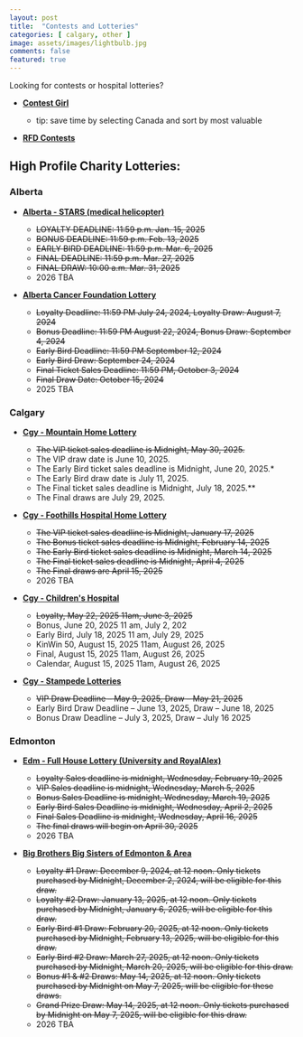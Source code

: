 ```yaml
---
layout: post
title:  "Contests and Lotteries"
categories: [ calgary, other ]
image: assets/images/lightbulb.jpg
comments: false
featured: true
---
```


Looking for contests or hospital lotteries?

+ **[Contest Girl](https://www.contestgirl.com/)**
    - tip: save time by selecting Canada and sort by most valuable

+ **[RFD Contests](https://forums.redflagdeals.com/contests-f34/)**


## High Profile Charity Lotteries:

### Alberta

+ **[Alberta - STARS (medical helicopter)](https://ab.starslottery.ca/)**
    - ~~LOYALTY DEADLINE: 11:59 p.m. Jan. 15, 2025~~
    - ~~BONUS DEADLINE: 11:59 p.m. Feb. 13, 2025~~
    - ~~EARLY BIRD DEADLINE: 11:59 p.m. Mar. 6, 2025~~
    - ~~FINAL DEADLINE: 11:59 p.m. Mar. 27, 2025~~
    - ~~FINAL DRAW: 10:00 a.m. Mar. 31, 2025~~
    - 2026 TBA

+ **[Alberta Cancer Foundation Lottery ](https://cashandcarslottery.ca/)**
    - ~~Loyalty Deadline: 11:59 PM July 24, 2024, Loyalty Draw: August 7, 2024~~
    - ~~Bonus Deadline: 11:59 PM August 22, 2024, Bonus Draw: September 4, 2024~~
    - ~~Early Bird Deadline: 11:59 PM September 12, 2024~~
    - ~~Early Bird Draw: September 24, 2024~~
    - ~~Final Ticket Sales Deadline: 11:59 PM, October 3, 2024~~
    - ~~Final Draw Date: October 15, 2024~~
    - 2025 TBA


### Calgary

+ **[Cgy - Mountain Home Lottery](https://www.calgarymountainhomelottery.com/)**
    - ~~The VIP ticket sales deadline is Midnight, May 30, 2025.~~
    - The VIP draw date is June 10, 2025.
    - The Early Bird ticket sales deadline is Midnight, June 20, 2025.*
    - The Early Bird draw date is July 11, 2025.
    - The Final ticket sales deadline is Midnight, July 18, 2025.**
    - The Final draws are July 29, 2025.

+ **[Cgy - Foothills Hospital Home Lottery](https://www.foothillshospitalhomelottery.com/)**
    - ~~The VIP ticket sales deadline is Midnight, January 17, 2025~~
    - ~~The Bonus ticket sales deadline is Midnight, February 14, 2025~~
    - ~~The Early Bird ticket sales deadline is Midnight, March 14, 2025~~
    - ~~The Final ticket sales deadline is Midnight, April 4, 2025~~
    - ~~The Final draws are April 15, 2025~~
    - 2026 TBA

+ **[Cgy - Children's Hospital](https://childrenshospitallottery.ca/)**
    - ~~Loyalty, May 22, 2025 11am, June 3, 2025~~
    - Bonus, June 20, 2025 11 am, July 2, 202
    - Early Bird, July 18, 2025 11 am, July 29, 2025
    - KinWin 50, August 15, 2025 11am, August 26, 2025
    - Final, August 15, 2025 11am, August 26, 2025
    - Calendar, August 15, 2025 11am, August 26, 2025


+ **[Cgy - Stampede Lotteries](https://calgarystampedelotteries.ca/)**
    - ~~VIP Draw Deadline – May 9, 2025, Draw – May 21, 2025~~
    - Early Bird Draw Deadline – June 13, 2025, Draw – June 18, 2025
    - Bonus Draw Deadline – July 3, 2025, Draw – July 16 2025

### Edmonton

+ **[Edm - Full House Lottery (University and RoyalAlex)](https://fullhouse.ca/)**
    - ~~Loyalty Sales deadline is midnight, Wednesday, February 19, 2025~~
    - ~~VIP Sales deadline is midnight, Wednesday, March 5, 2025~~
    - ~~Bonus Sales Deadline is midnight, Wednesday, March 19, 2025~~
    - ~~Early Bird Sales Deadline is midnight, Wednesday, April 2, 2025~~
    - ~~Final Sales Deadline is midnight, Wednesday, April 16, 2025~~
    - ~~The final draws will begin on April 30, 2025~~
    - 2026 TBA


+ **[Big Brothers Big Sisters of Edmonton & Area](https://bigbrothersdreamhome.org/)**
    - ~~Loyalty #1 Draw: December 9, 2024, at 12 noon. Only tickets purchased by Midnight, December 2, 2024, will be eligible for this draw.~~
    - ~~Loyalty #2 Draw: January 13, 2025, at 12 noon. Only tickets purchased by Midnight, January 6, 2025, will be eligible for this draw.~~
    - ~~Early Bird #1 Draw: February 20, 2025, at 12 noon. Only tickets purchased by Midnight, February 13, 2025, will be eligible for this draw.~~
    - ~~Early Bird #2 Draw: March 27, 2025, at 12 noon. Only tickets purchased by Midnight, March 20, 2025, will be eligible for this draw.~~
    - ~~Bonus #1 & #2 Draws: May 14, 2025, at 12 noon. Only tickets purchased by Midnight on May 7, 2025, will be eligible for these draws.~~
    - ~~Grand Prize Draw: May 14, 2025, at 12 noon. Only tickets purchased by Midnight on May 7, 2025, will be eligible for this draw.~~
    - 2026 TBA